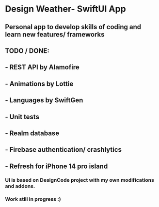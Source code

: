 #  Design Weather- SwiftUI App

## Personal app to develop skills of coding and learn new features/ frameworks


## TODO / DONE:
## - REST API by Alamofire
## - Animations by Lottie
## - Languages by SwiftGen
## - Unit tests
## - Realm database
## - Firebase authentication/ crashlytics
## - Refresh for iPhone 14 pro island

### UI is based on DesignCode project with my own modifications and addons.

### Work still in progress :)

